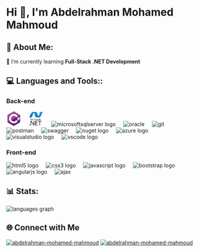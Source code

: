 # Hi 👋, I'm Abdelrahman Mohamed Mahmoud
## 💫 About Me:
🌱 I’m currently learning **Full-Stack .NET Development**

## 💻 Languages and Tools::
### Back-end 
<p align="left">
  <!-- Backend Technologies -->
  <img src="https://raw.githubusercontent.com/devicons/devicon/master/icons/csharp/csharp-original.svg" alt="csharp" width="40" height="40"/>
    <img width="12" />
  <img src="https://raw.githubusercontent.com/devicons/devicon/master/icons/dot-net/dot-net-original-wordmark.svg" alt="dotnet" width="40" height="40"/>
    <img width="12" />
  <img src="https://cdn.jsdelivr.net/gh/devicons/devicon/icons/microsoftsqlserver/microsoftsqlserver-plain.svg" height="40" alt="microsoftsqlserver logo"  />
  <img width="12" />
  <img src="https://github.com/user-attachments/assets/2742c69b-4cef-4130-abdf-5ef9cc9486c8" alt="oracle" width="auto" height="40"/>
    <img width="12" />
  <img src="https://www.vectorlogo.zone/logos/git-scm/git-scm-icon.svg" alt="git" width="40" height="40"/>
    <img width="12" />
  <img src="https://www.vectorlogo.zone/logos/getpostman/getpostman-icon.svg" alt="postman" width="40" height="40"/>
    <img width="12" />
  <img src="https://github.com/user-attachments/assets/4c59f410-3cdb-4d08-85b5-a93d33f9fba2" alt="swagger" width="40" height="40"/>
  <img width="12" />
  <img src="https://cdn.jsdelivr.net/gh/devicons/devicon/icons/nuget/nuget-original.svg" height="40" alt="nuget logo"  />
  <img width="12" />
  <img src="https://cdn.jsdelivr.net/gh/devicons/devicon/icons/azure/azure-original.svg" height="40" alt="azure logo"  />
  <img width="12" />
  <img src="https://cdn.jsdelivr.net/gh/devicons/devicon/icons/visualstudio/visualstudio-plain.svg" height="40" alt="visualstudio logo"  />
  <img width="12" />
  <img src="https://cdn.jsdelivr.net/gh/devicons/devicon/icons/vscode/vscode-original.svg" height="40" alt="vscode logo"  />
</p>

### Front-end
<p align="left">
  <!-- Frontend Technologies -->
  <img src="https://cdn.jsdelivr.net/gh/devicons/devicon/icons/html5/html5-original.svg" height="40" alt="html5 logo"  />
  <img width="12" />
  <img src="https://cdn.jsdelivr.net/gh/devicons/devicon/icons/css3/css3-original.svg" height="40" alt="css3 logo"  />
  <img width="12" />
  <img src="https://cdn.jsdelivr.net/gh/devicons/devicon/icons/javascript/javascript-original.svg" height="40" alt="javascript logo"  />
  <img width="12" />
  <img src="https://cdn.jsdelivr.net/gh/devicons/devicon/icons/bootstrap/bootstrap-original.svg" height="40" alt="bootstrap logo"  />
  <img width="12" />
  <img src="https://cdn.jsdelivr.net/gh/devicons/devicon/icons/angularjs/angularjs-original.svg" height="40" alt="angularjs logo"  />
  <img width="12" />

  
  
  <img src="https://github.com/user-attachments/assets/f5c33daf-80e5-4c9b-81d2-691573d2a7ea" alt="ajax" style="width:auto;" height="40"/>
</p>


## 📊 Stats:
<div align="left">
  <img src="https://github-readme-stats.vercel.app/api/top-langs?username=AbdelrahmanMoh-Hussain&locale=en&hide_title=false&layout=compact&card_width=320&langs_count=5&theme=dracula&hide_border=false&order=2" height="150" alt="languages graph"  />
<!--   <img src="https://github-readme-activity-graph.vercel.app/graph?username=AbdelrahmanMoh-Hussain&radius=16&theme=react&area=true&order=5" height="300" alt="activity-graph graph"  /> -->
</div>

## 🌐 Connect with Me
<p align="left" style="margin-right:2px;"> 
<a href="https://linkedin.com/in/abdelrahman-mohamed-mahmoud" target="blank"><img align="center" src="https://raw.githubusercontent.com/rahuldkjain/github-profile-readme-generator/master/src/images/icons/Social/linked-in-alt.svg" alt="abdelrahman-mohamed-mahmoud" height="30" width="40" /></a>
  <a href="mailto:abdelrahman.mohamed7337@gmail.com" target="blank"><img align="center" src="https://github.com/user-attachments/assets/3da00920-aaf8-4c7b-9647-dc510c8232ae" alt="abdelrahman-mohamed-mahmoud" height="30" width="40" /></a>
</p>


